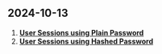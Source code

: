 ## 2024-10-13

1. [**User Sessions using Plain Password**](01-auth-session-plain)
2. [**User Sessions using Hashed Password**](02-auth-session-hashed)